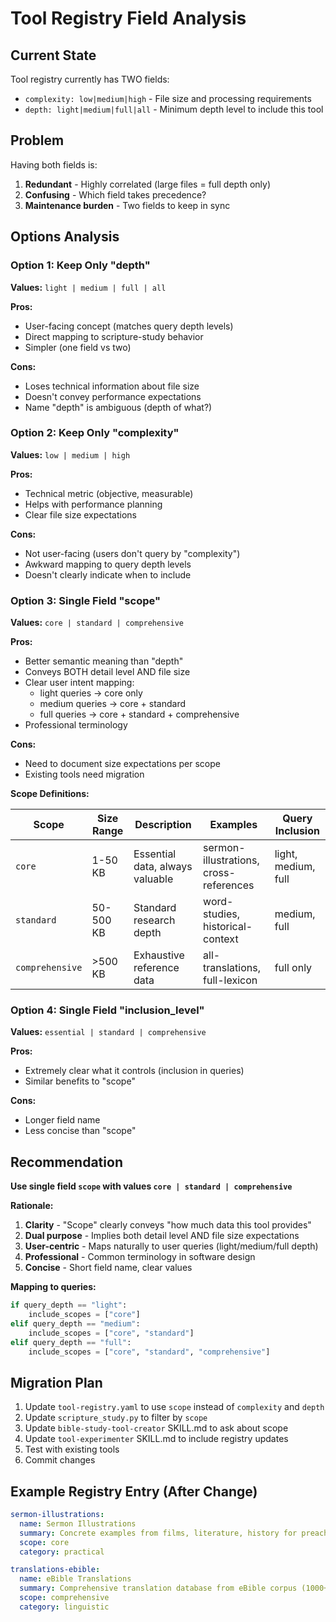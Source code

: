 # Tool Registry Field Analysis

## Current State

Tool registry currently has TWO fields:
- `complexity: low|medium|high` - File size and processing requirements
- `depth: light|medium|full|all` - Minimum depth level to include this tool

## Problem

Having both fields is:
1. **Redundant** - Highly correlated (large files = full depth only)
2. **Confusing** - Which field takes precedence?
3. **Maintenance burden** - Two fields to keep in sync

## Options Analysis

### Option 1: Keep Only "depth"

**Values:** `light | medium | full | all`

**Pros:**
- User-facing concept (matches query depth levels)
- Direct mapping to scripture-study behavior
- Simpler (one field vs two)

**Cons:**
- Loses technical information about file size
- Doesn't convey performance expectations
- Name "depth" is ambiguous (depth of what?)

### Option 2: Keep Only "complexity"

**Values:** `low | medium | high`

**Pros:**
- Technical metric (objective, measurable)
- Helps with performance planning
- Clear file size expectations

**Cons:**
- Not user-facing (users don't query by "complexity")
- Awkward mapping to query depth levels
- Doesn't clearly indicate when to include

### Option 3: Single Field "scope"

**Values:** `core | standard | comprehensive`

**Pros:**
- Better semantic meaning than "depth"
- Conveys BOTH detail level AND file size
- Clear user intent mapping:
  - light queries → core only
  - medium queries → core + standard
  - full queries → core + standard + comprehensive
- Professional terminology

**Cons:**
- Need to document size expectations per scope
- Existing tools need migration

**Scope Definitions:**

| Scope | Size Range | Description | Examples | Query Inclusion |
|-------|-----------|-------------|----------|-----------------|
| `core` | 1-50 KB | Essential data, always valuable | sermon-illustrations, cross-references | light, medium, full |
| `standard` | 50-500 KB | Standard research depth | word-studies, historical-context | medium, full |
| `comprehensive` | >500 KB | Exhaustive reference data | all-translations, full-lexicon | full only |

### Option 4: Single Field "inclusion_level"

**Values:** `essential | standard | comprehensive`

**Pros:**
- Extremely clear what it controls (inclusion in queries)
- Similar benefits to "scope"

**Cons:**
- Longer field name
- Less concise than "scope"

## Recommendation

**Use single field `scope` with values `core | standard | comprehensive`**

**Rationale:**
1. **Clarity** - "Scope" clearly conveys "how much data this tool provides"
2. **Dual purpose** - Implies both detail level AND file size expectations
3. **User-centric** - Maps naturally to user queries (light/medium/full depth)
4. **Professional** - Common terminology in software design
5. **Concise** - Short field name, clear values

**Mapping to queries:**
```python
if query_depth == "light":
    include_scopes = ["core"]
elif query_depth == "medium":
    include_scopes = ["core", "standard"]
elif query_depth == "full":
    include_scopes = ["core", "standard", "comprehensive"]
```

## Migration Plan

1. Update `tool-registry.yaml` to use `scope` instead of `complexity` and `depth`
2. Update `scripture_study.py` to filter by `scope`
3. Update `bible-study-tool-creator` SKILL.md to ask about scope
4. Update `tool-experimenter` SKILL.md to include registry updates
5. Test with existing tools
6. Commit changes

## Example Registry Entry (After Change)

```yaml
sermon-illustrations:
  name: Sermon Illustrations
  summary: Concrete examples from films, literature, history for preaching and teaching
  scope: core
  category: practical

translations-ebible:
  name: eBible Translations
  summary: Comprehensive translation database from eBible corpus (1000+ translations)
  scope: comprehensive
  category: linguistic
```
